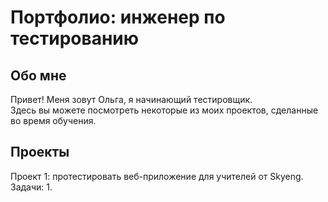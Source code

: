 # Портфолио: инженер по тестированию

## Обо мне

Привет! Меня зовут Ольга, я начинающий тестировщик. <br>
Здесь вы можете посмотреть некоторые из моих проектов, сделанные во время обучения.
<br>



## Проекты
Проект 1: протестировать веб-приложение для учителей от Skyeng. 
Задачи:
1. 
